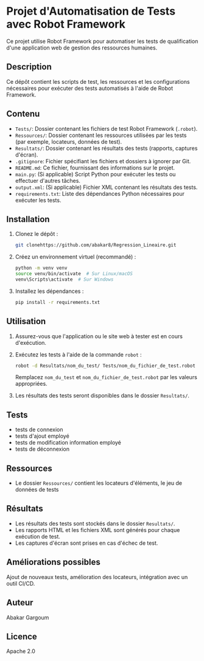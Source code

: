 # Projet d'Automatisation de Tests avec Robot Framework

Ce projet utilise Robot Framework pour automatiser les tests de qualification d'une application web de gestion des ressources humaines.

## Description

Ce dépôt contient les scripts de test, les ressources et les configurations nécessaires pour exécuter des tests automatisés à l'aide de Robot Framework.

## Contenu

* `Tests/`: Dossier contenant les fichiers de test Robot Framework (`.robot`).
* `Ressources/`: Dossier contenant les ressources utilisées par les tests (par exemple, locateurs, données de test).
* `Resultats/`: Dossier contenant les résultats des tests (rapports, captures d'écran).
* `.gitignore`: Fichier spécifiant les fichiers et dossiers à ignorer par Git.
* `README.md`: Ce fichier, fournissant des informations sur le projet.
* `main.py`: (Si applicable) Script Python pour exécuter les tests ou effectuer d'autres tâches.
* `output.xml`: (Si applicable) Fichier XML contenant les résultats des tests.
* `requirements.txt`: Liste des dépendances Python nécessaires pour exécuter les tests.

## Installation

1.  Clonez le dépôt :

    ```bash
    git clonehttps://github.com/abakar8/Regression_Lineaire.git
    ```

2.  Créez un environnement virtuel (recommandé) :

    ```bash
    python -m venv venv
    source venv/bin/activate  # Sur Linux/macOS
    venv\Scripts\activate  # Sur Windows
    ```

3.  Installez les dépendances :

    ```bash
    pip install -r requirements.txt
    ```

## Utilisation

1.  Assurez-vous que l'application ou le site web à tester est en cours d'exécution.

2.  Exécutez les tests à l'aide de la commande `robot` :

    ```bash
    robot -d Resultats/nom_du_test/ Tests/nom_du_fichier_de_test.robot
    ```

    Remplacez `nom_du_test` et `nom_du_fichier_de_test.robot` par les valeurs appropriées.

3.  Les résultats des tests seront disponibles dans le dossier `Resultats/`.

## Tests

* tests de connexion
*  tests d'ajout employé
*  tests de modification information employé
*  tests de déconnexion

## Ressources

* Le dossier `Ressources/` contient les locateurs d'éléments, le jeu de données de tests 
  

## Résultats

* Les résultats des tests sont stockés dans le dossier `Resultats/`.
* Les rapports HTML et les fichiers XML sont générés pour chaque exécution de test.
* Les captures d'écran sont prises en cas d'échec de test.

## Améliorations possibles

 Ajout de nouveaux tests, amélioration des locateurs, intégration avec un outil CI/CD.

## Auteur
Abakar Gargoum

## Licence

Apache 2.0
